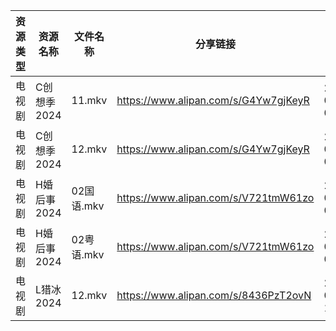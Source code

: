 | 资源类型 | 资源名称     | 文件名称     | 分享链接                                 | 更新时间                |
| ---- | -------- | -------- | ------------------------------------ | ------------------- |
| 电视剧  | C创想季2024 | 11.mkv   | https://www.alipan.com/s/G4Yw7gjKeyR | 2024-02-28 00:05:04 |
| 电视剧  | C创想季2024 | 12.mkv   | https://www.alipan.com/s/G4Yw7gjKeyR | 2024-02-28 00:05:04 |
| 电视剧  | H婚后事2024 | 02国语.mkv | https://www.alipan.com/s/V721tmW61zo | 2024-02-28 00:05:18 |
| 电视剧  | H婚后事2024 | 02粤语.mkv | https://www.alipan.com/s/V721tmW61zo | 2024-02-28 00:05:18 |
| 电视剧  | L猎冰2024  | 12.mkv   | https://www.alipan.com/s/8436PzT2ovN | 2024-02-28 13:40:05 |
